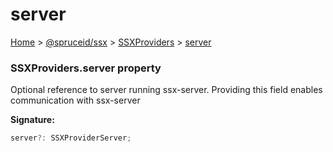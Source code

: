 # server

[Home](index.md) > [@spruceid/ssx](ssx.md) > [SSXProviders](ssx.ssxproviders.md) > [server](ssx.ssxproviders.server.md)

### SSXProviders.server property

Optional reference to server running ssx-server. Providing this field enables communication with ssx-server

**Signature:**

```typescript
server?: SSXProviderServer;
```
